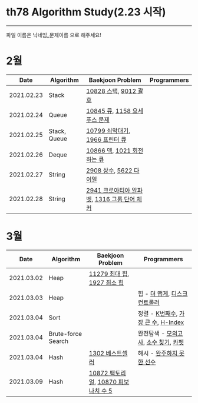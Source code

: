 # th78 Algorithm Study(2.23 시작)

<hr>

파일 이름은 닉네임_문제이름 으로 해주세요!
<h1>2월</h1>

| Date       | Algorithm | Baekjoon Problem | Programmers |
|------------|-----------|------------------|-------------|
| 2021.02.23 | Stack     | [10828 스택](https://www.acmicpc.net/problem/10828), [9012 괄호](https://www.acmicpc.net/problem/9012)      |             |
| 2021.02.24 | Queue     | [10845 큐](https://www.acmicpc.net/problem/10845), [1158 요세푸스 문제](https://www.acmicpc.net/problem/1158)      |             |
| 2021.02.25 | Stack, Queue     | [10799 쇠막대기](https://www.acmicpc.net/problem/10799), [1966 프린터 큐](https://www.acmicpc.net/problem/1966)      |             |
| 2021.02.26 | Deque     | [10866 덱](https://www.acmicpc.net/problem/10866), [1021 회전하는 큐](https://www.acmicpc.net/problem/1021)      |             |
| 2021.02.27 | String     | [2908 상수](https://www.acmicpc.net/problem/2908), [5622 다이얼](https://www.acmicpc.net/problem/5622)      |             |
| 2021.02.28 | String     | [2941 크로아티아 알파벳](https://www.acmicpc.net/problem/2941), [1316 그룹 단어 체커](https://www.acmicpc.net/problem/1316)      |             |

<h1>3월</h1>

| Date       | Algorithm | Baekjoon Problem | Programmers |
|------------|-----------|------------------|-------------|
| 2021.03.02 | Heap     | [11279 최대 힙](https://www.acmicpc.net/problem/11279), [1927 최소 힙](https://www.acmicpc.net/problem/1927)      |             |
| 2021.03.03 | Heap     |       |  힙 - [더 맵게](https://programmers.co.kr/learn/courses/30/lessons/42626), [디스크 컨트롤러](https://programmers.co.kr/learn/courses/30/lessons/42626)   |
| 2021.03.04 | Sort     |       |  정렬 - [K번째수](https://programmers.co.kr/learn/courses/30/lessons/42748), [가장 큰 수](https://programmers.co.kr/learn/courses/30/lessons/42746), [H-Index](https://programmers.co.kr/learn/courses/30/lessons/42747)   |
| 2021.03.04 | Brute-force Search     |       |  완전탐색 - [모의고사](https://programmers.co.kr/learn/courses/30/lessons/42840), [소수 찾기](https://programmers.co.kr/learn/courses/30/lessons/42839), [카펫](https://programmers.co.kr/learn/courses/30/lessons/42842)   |
| 2021.03.04 | Hash     | [1302 베스트셀러](https://www.acmicpc.net/problem/1302)      |  해시 - [완주하지 못한 선수](https://programmers.co.kr/learn/courses/30/lessons/42576)   |
| 2021.03.09 | Hash     | [10872 팩토리얼](https://www.acmicpc.net/problem/10872), [10870 피보나치 수 5](https://www.acmicpc.net/problem/10870)      |     |

